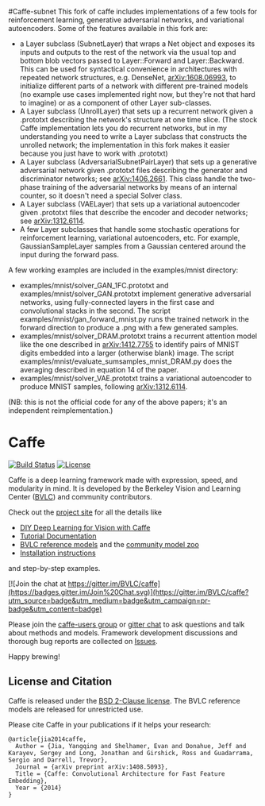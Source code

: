 #Caffe-subnet
This fork of caffe includes implementations of a few tools for reinforcement learning, generative adversarial 
networks, and variational autoencoders.  Some of the features available in this fork are:

- a Layer subclass (SubnetLayer) that wraps a Net object and exposes its inputs and outputs to the rest of the network
via the usual top and bottom blob vectors passed to Layer::Forward and Layer::Backward.  This can be used
for syntactical convenience in architectures with repeated network structures, e.g. DenseNet, 
[arXiv:1608.06993](https://arxiv.org/abs/1608.06993), to initialize different parts of a network with different
pre-trained models (no example use cases implemented right now, but they're not that hard to imagine) or as 
a component of other Layer sub-classes.
- A Layer subclass (UnrollLayer) that sets up a recurrent network given a .prototxt describing the network's structure
at one time slice.  (The stock Caffe implementation lets you do recurrent networks, but in my understanding you need to 
write a Layer subclass that constructs the unrolled network; the implementation in this fork makes it easier because you 
just have to work with .prototxt)
- A Layer subclass (AdversarialSubnetPairLayer) that sets up a generative adversarial network given .prototxt files describing
the generator and discriminator networks; see [arXiv:1406.2661](https://arxiv.org/abs/1406.2661).
This class handle the two-phase training of the adversarial networks by means of an internal counter, so it doesn't
need a special Solver class.
- A Layer subclass (VAELayer) that sets up a variational autoencoder given .prototxt files that describe the encoder and decoder networks;
see [arXiv:1312.6114](https://arxiv.org/abs/1312.6114).
- A few Layer subclasses that handle some stochastic operations for reinforcement learning, variational autoencoders, etc.  For example,
GaussianSampleLayer samples from a Gaussian centered around the input during the forward pass.

A few working examples are included in the examples/mnist directory:
- examples/mnist/solver_GAN_1FC.prototxt and examples/mnist/solver_GAN.prototxt implement generative adversarial networks, using fully-connected layers in the
first case and convolutional stacks in the second.  The script examples/mnist/gan_forward_mnist.py runs the trained network in 
the forward direction to produce a .png with a few generated samples.
- examples/mnist/solver_DRAM.prototxt trains a recurrent attention model like the one described in [arXiv:1412.7755](https://arxiv.org/abs/1412.7755)
to identify pairs of MNIST digits embedded into a larger (otherwise blank) image.  The script examples/mnist/evaluate_sumsamples_mnist_DRAM.py does the averaging 
described in equation 14 of the paper.
- examples/mnist/solver_VAE.prototxt trains a variational autoencoder to produce MNIST samples, following [arXiv:1312.6114](https://arxiv.org/abs/1312.6114).


(NB: this is not the official code for any of the above papers; it's an independent reimplementation.)


# Caffe

[![Build Status](https://travis-ci.org/BVLC/caffe.svg?branch=master)](https://travis-ci.org/BVLC/caffe)
[![License](https://img.shields.io/badge/license-BSD-blue.svg)](LICENSE)

Caffe is a deep learning framework made with expression, speed, and modularity in mind.
It is developed by the Berkeley Vision and Learning Center ([BVLC](http://bvlc.eecs.berkeley.edu)) and community contributors.

Check out the [project site](http://caffe.berkeleyvision.org) for all the details like

- [DIY Deep Learning for Vision with Caffe](https://docs.google.com/presentation/d/1UeKXVgRvvxg9OUdh_UiC5G71UMscNPlvArsWER41PsU/edit#slide=id.p)
- [Tutorial Documentation](http://caffe.berkeleyvision.org/tutorial/)
- [BVLC reference models](http://caffe.berkeleyvision.org/model_zoo.html) and the [community model zoo](https://github.com/BVLC/caffe/wiki/Model-Zoo)
- [Installation instructions](http://caffe.berkeleyvision.org/installation.html)

and step-by-step examples.

[![Join the chat at https://gitter.im/BVLC/caffe](https://badges.gitter.im/Join%20Chat.svg)](https://gitter.im/BVLC/caffe?utm_source=badge&utm_medium=badge&utm_campaign=pr-badge&utm_content=badge)

Please join the [caffe-users group](https://groups.google.com/forum/#!forum/caffe-users) or [gitter chat](https://gitter.im/BVLC/caffe) to ask questions and talk about methods and models.
Framework development discussions and thorough bug reports are collected on [Issues](https://github.com/BVLC/caffe/issues).

Happy brewing!

## License and Citation

Caffe is released under the [BSD 2-Clause license](https://github.com/BVLC/caffe/blob/master/LICENSE).
The BVLC reference models are released for unrestricted use.

Please cite Caffe in your publications if it helps your research:

    @article{jia2014caffe,
      Author = {Jia, Yangqing and Shelhamer, Evan and Donahue, Jeff and Karayev, Sergey and Long, Jonathan and Girshick, Ross and Guadarrama, Sergio and Darrell, Trevor},
      Journal = {arXiv preprint arXiv:1408.5093},
      Title = {Caffe: Convolutional Architecture for Fast Feature Embedding},
      Year = {2014}
    }
